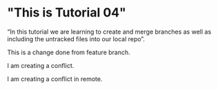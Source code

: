 # "This is Tutorial 04"

“In this tutorial we are learning to create and merge branches as well as including the untracked files into our local repo”.

This is a change done from feature branch.



I am creating a conflict.

I am creating a conflict in remote.

